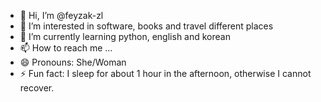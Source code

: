 - 👋 Hi, I’m @feyzak-zl
- 👀 I’m interested in software, books and travel different places
- 🌱 I’m currently learning python, english and korean
- 📫 How to reach me ...
- 😄 Pronouns: She/Woman
- ⚡ Fun fact: I sleep for about 1 hour in the afternoon, otherwise I cannot recover.

<!---
kuruinci/kuruinci is a ✨ special ✨ repository because its `README.md` (this file) appears on your GitHub profile.
You can click the Preview link to take a look at your changes.
--->
